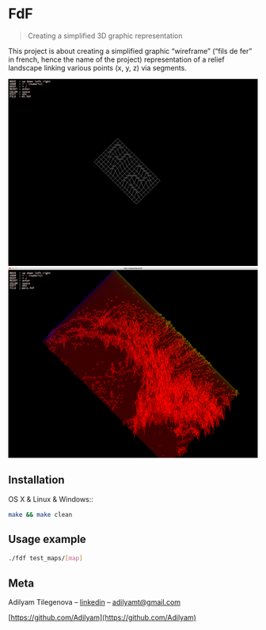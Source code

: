 # FdF
> Creating a simplified 3D graphic representation

This project is about creating a simplified graphic “wireframe” (“fils de fer” in french, hence the name of the project) representation of a relief landscape linking various points (x, y, z) via segments.

![](42.png)
![](mars.png)

## Installation

OS X & Linux & Windows::

```sh
make && make clean
```

## Usage example

```sh
./fdf test_maps/[map]
```

## Meta

Adilyam Tilegenova – [linkedin](https://www.linkedin.com/in/adilyam-tilegenova-5b3180148/) – adilyamt@gmail.com

[https://github.com/Adilyam](https://github.com/Adilyam)


